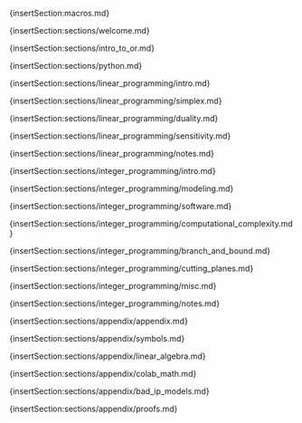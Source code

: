 {insertSection:macros.md}

{insertSection:sections/welcome.md}

{insertSection:sections/intro_to_or.md}

{insertSection:sections/python.md}

{insertSection:sections/linear_programming/intro.md}

{insertSection:sections/linear_programming/simplex.md}

{insertSection:sections/linear_programming/duality.md}

{insertSection:sections/linear_programming/sensitivity.md}

{insertSection:sections/linear_programming/notes.md}

{insertSection:sections/integer_programming/intro.md}

{insertSection:sections/integer_programming/modeling.md}

{insertSection:sections/integer_programming/software.md}

{insertSection:sections/integer_programming/computational_complexity.md}

{insertSection:sections/integer_programming/branch_and_bound.md}

{insertSection:sections/integer_programming/cutting_planes.md}

{insertSection:sections/integer_programming/misc.md}

{insertSection:sections/integer_programming/notes.md}

<!-- {insertSection:sections/nonlinear_programming/intro.md} -->

<!-- {insertSection:sections/nonlinear_programming/univariate_unconstrained.md} -->

<!-- {insertSection:sections/nonlinear_programming/multivariate_unconstrained.md} -->

{insertSection:sections/appendix/appendix.md}

{insertSection:sections/appendix/symbols.md}

{insertSection:sections/appendix/linear_algebra.md}

{insertSection:sections/appendix/colab_math.md}

{insertSection:sections/appendix/bad_ip_models.md}

{insertSection:sections/appendix/proofs.md}
